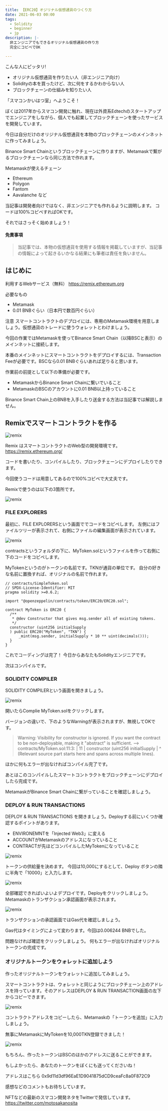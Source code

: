 ```yaml
---
title: 【ERC20】オジリナル仮想通貨のつくり方
date: 2021-06-03 00:00
tags:
  - Solidity
  - beginner
  - jp
description: |-
  非エンジニアでもできるオリジナル仮想通貨の作り方
  完全にコピペでOK

---
```


こんな人にピッタリ!

* オリジナル仮想通貨を作りたい人（非エンジニア向け）
* Solidityの本を買ったけど、次に何をするかわからない人
* ブロックチェーンの仕組みを知りたい人

「スマコンかいはつ室」へようこそ！

ぼくは2017年からスマコン開発に触れ、現在は外資系Edtechのスタートアップでエンジニアをしながら、個人でも起業してブロックチェーンを使ったサービスを開発しています。

今日は自分だけのオリジナル仮想通貨を本物のブロックチェーンのメインネットに作ってみましょう。

Binance Smart Chainというブロックチェーンに作りますが、Metamaskで繋がるブロックチェーンなら同じ方法で作れます。


Metamaskが使えるチェーン
* Ethereum
* Polygon
* Fantom
* Aavalanche
など

当記事は開発者向けではなく、非エンジニアでも作れるように説明します。
コードは100%コピペすればOKです。

それではさっそく始めましょう！

#### 免責事項
> 当記事では、本物の仮想通貨を使用する情報を掲載していますが、当記事の情報によって起きるいかなる結果にも筆者は責任を負いません。

## はじめに
利用するWebサービス（無料）
https://remix.ethereum.org

必要なもの
* Metamask
* 0.01 BNBぐらい（日本円で数百円ぐらい）

注意
スマートコントラクトのデプロイには、専用のMetamask環境を用意しましょう。仮想通貨のトレードに使うウォレットとわけましょう。

今回の作業ではMetamaskを使ってBinance Smart Chain（以降BSCと表示）のメインネットに接続します。

本番のメインネットにスマートコントラクトをデプロイするには、Transaction Feeが必要です。BSCなら0.01 BNBぐらいあれば足りると思います。

作業前の前提として以下の準備が必要です。

* MetamaskからBinance Smart Chainに繋いでいること
* MetamaskのBSCのアカウントに0.01 BNB以上持っていること

Binance Smart Chain上のBNBを入手したり送金する方法は当記事では解説しません。

## Remixでスマートコントラクトを作る

![remix](/media/original-token/remix-1.png)

Remix はスマートコントラクトのWeb型の開発環境です。
https://remix.ethereum.org/

コードを書いたり、コンパイルしたり、ブロックチェーンにデプロイしたりできます。

今回使うコードは用意してあるので100%コピペで大丈夫です。

Remixで使うのは以下の3箇所です。

![remix](/media/original-token/remix-2.png)

### FILE EXPLORERS

最初に、FILE EXPLORERSという画面ででコードをコピペします。
左側にはファイルツリーが表示されて、右側にファイルの編集画面が表示されています。

![remix](/media/original-token/remix-3.png)

contractsというフォルダの下に、MyToken.solというファイルを作って右側に下のコードをコピペします。

MyTokenというのがトークンの名前です。TKNが通貨の単位です。
自分の好きな名前に置換すれば、オリジナルの名前で作れます。

```
// contracts/SimpleToken.sol
// SPDX-License-Identifier: MIT
pragma solidity >=0.6.2;

import "@openzeppelin/contracts/token/ERC20/ERC20.sol";

contract MyToken is ERC20 {
  /**
   * @dev Constructor that gives msg.sender all of existing tokens.
   */
  constructor (uint256 initialSupply
  ) public ERC20("MyToken", "TKN") {
      _mint(msg.sender, initialSupply * 10 ** uint(decimals()));
  }
}
```

これでコーディングは完了！
今日からあなたもSolidityエンジニアです。

次はコンパイルです。

### SOLIDITY COMPILER
SOLIDITY COMPILERという画面を開きましょう。

![remix](/media/original-token/remix-4.png)

開いたらComplie MyToken.solをクリックします。

バージョンの違いで、下のようなWarningが表示されますが、無視してOKです。

<!-- ![remix](/media/original-token/remix-5.png) -->

> Warning: Visibility for constructor is ignored. If you want the contract to be non-deployable, making it "abstract" is sufficient. --> contracts/MyToken.sol:11:3: | 11 | constructor (uint256 initialSupply | ^ (Relevant source part starts here and spans across multiple lines).

ほかに何もエラーが出なければコンパイル完了です。

あとはこのコンパイルしたスマートコントラクトをブロックチェーンにデプロイしたら完成です。

MetamaskがBinance Smart Chainに繋がっていることを確認しましょう。

### DEPLOY & RUN TRANSACTIONS
DEPLOY & RUN TRANSACTIONS を開きましょう。Deployする前にいくつか確認するポイントがあります。

* ENVIRONEMNTを「Injected Web3」に変える
* ACCOUNTがMetamaskのアドレスになっていること
* CONTRACTが先ほどコンパイルしたMyTokenになっていること

![remix](/media/original-token/remix-6.png)

トークンの供給量を決めます。
今回は10,000にするとして、Deploy ボタンの隣に半角で「10000」と入力します。

![remix](/media/original-token/remix-7.png)

全部確認できればいよいよデプロイです。Deployをクリックしましょう。
Metamaskのトランザクション承認画面が表示されます。

![remix](/media/original-token/remix-8.gif)

トランザクションの承認画面ではGas代を確認しましょう。

Gas代はタイミングによって変わります。今回は0.006244 BNBでした。

問題なければ確認をクリックしましょう。
何もエラーが出なければオリジナルトークンの完成です。

### オリジナルトークンをウォレットに追加しよう
作ったオリジナルトークンをウォレットに追加してみましょう。

スマートコントラクトは、ウォレットと同じようにブロックチェーン上のアドレスを持っています。そのアドレスはDEPLOY & RUN TRANSACTION画面の左下からコピーできます。

![remix](/media/original-token/remix-9.png)

コントラクトアドレスをコピーしたら、Metamaskの「トークンを追加」に入力しましょう。

無事にMetamaskにMyTokenを10,000TKN登録できました！

![remix](/media/original-token/metamask-1.png)

もちろん、作ったトークンはBSCのほかのアドレスに送ることができます。

もしよかったら、あなたのトークンをぼくにも送ってくださいね！

アドレスはこちら
0x9d11d3df96EaE1D9041875dCD9ceaFc8a0F872C9

感想などのコメントもお待ちしています。


NFTなどの最新のスマコン開発ネタをTwitterで発信しています。
https://twitter.com/motosakanosita
